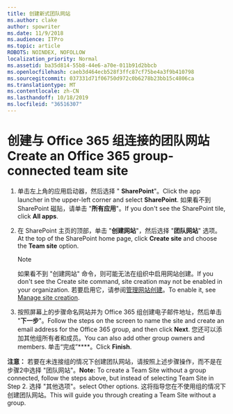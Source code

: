 ```yaml
---
title: 创建新式团队网站
ms.author: clake
author: spowriter
ms.date: 11/9/2018
ms.audience: ITPro
ms.topic: article
ROBOTS: NOINDEX, NOFOLLOW
localization_priority: Normal
ms.assetid: ba35d814-55b8-44e6-a70e-011b91d2bbcb
ms.openlocfilehash: caeb3d464ecb528f3ffc87cf75be4a3f9b410798
ms.sourcegitcommit: 037331d71f06750d972c0b6278b23bb15c4806ca
ms.translationtype: MT
ms.contentlocale: zh-CN
ms.lasthandoff: 10/18/2019
ms.locfileid: "36516307"
---
```

# <a name="create-an-office-365-group-connected-team-site"></a><span data-ttu-id="bbff4-102">创建与 Office 365 组连接的团队网站</span><span class="sxs-lookup"><span data-stu-id="bbff4-102">Create an Office 365 group-connected team site</span></span>

1. <span data-ttu-id="bbff4-103">单击左上角的应用启动器，然后选择 " **SharePoint**"。</span><span class="sxs-lookup"><span data-stu-id="bbff4-103">Click the app launcher in the upper-left corner and select **SharePoint**.</span></span> <span data-ttu-id="bbff4-104">如果看不到 SharePoint 磁贴，请单击 "**所有应用**"。</span><span class="sxs-lookup"><span data-stu-id="bbff4-104">If you don't see the SharePoint tile, click **All apps**.</span></span>
    
2. <span data-ttu-id="bbff4-105">在 SharePoint 主页的顶部，单击 "**创建网站**"，然后选择 "**团队网站**" 选项。</span><span class="sxs-lookup"><span data-stu-id="bbff4-105">At the top of the SharePoint home page, click **Create site** and choose the **Team site** option.</span></span> 
    
    > [!NOTE]
    > <span data-ttu-id="bbff4-106">如果看不到 "创建网站" 命令，则可能无法在组织中启用网站创建。</span><span class="sxs-lookup"><span data-stu-id="bbff4-106">If you don't see the Create site command, site creation may not be enabled in your organization.</span></span> <span data-ttu-id="bbff4-107">若要启用它，请参阅[管理网站创建](https://go.microsoft.com/fwlink/?linkid=2009644)。</span><span class="sxs-lookup"><span data-stu-id="bbff4-107">To enable it, see [Manage site creation](https://go.microsoft.com/fwlink/?linkid=2009644).</span></span> 
  
3. <span data-ttu-id="bbff4-108">按照屏幕上的步骤命名网站并为 Office 365 组创建电子邮件地址，然后单击 "**下一步**"。</span><span class="sxs-lookup"><span data-stu-id="bbff4-108">Follow the steps on the screen to name the site and create an email address for the Office 365 group, and then click **Next**.</span></span> <span data-ttu-id="bbff4-109">您还可以添加其他组所有者和成员。</span><span class="sxs-lookup"><span data-stu-id="bbff4-109">You can also add other group owners and members.</span></span> <span data-ttu-id="bbff4-110">单击“完成”\*\*\*\*。</span><span class="sxs-lookup"><span data-stu-id="bbff4-110">Click **Finish**.</span></span>
  
 <span data-ttu-id="bbff4-111">**注意：** 若要在未连接组的情况下创建团队网站，请按照上述步骤操作，而不是在步骤2中选择 "团队网站"。</span><span class="sxs-lookup"><span data-stu-id="bbff4-111">**Note:** To create a Team Site without a group connected, follow the steps above, but instead of selecting Team Site in Step 2.</span></span> <span data-ttu-id="bbff4-112">选择 "其他选项"。</span><span class="sxs-lookup"><span data-stu-id="bbff4-112">select Other options.</span></span> <span data-ttu-id="bbff4-113">这将指导您在不使用组的情况下创建团队网站。</span><span class="sxs-lookup"><span data-stu-id="bbff4-113">This will guide you through creating a Team Site without a group.</span></span> 
    

